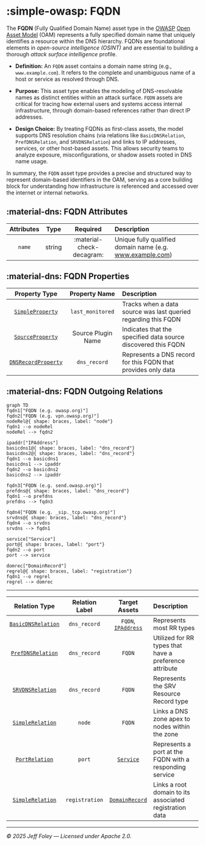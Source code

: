 # :simple-owasp: FQDN

The **FQDN** (Fully Qualified Domain Name) asset type in the [OWASP](https://owasp.org) [Open Asset Model](https://github.com/owasp-amass/open-asset-model) (OAM) represents a fully specified domain name that uniquely identifies a resource within the DNS hierarchy. FQDNs are foundational elements in *open-source intelligence (OSINT)* and are essential to building a thorough *attack surface intelligence* profile.

- **Definition:** An `FQDN` asset contains a domain name string (e.g., `www.example.com`). It refers to the complete and unambiguous name of a host or service as resolved through DNS.

- **Purpose:** This asset type enables the modeling of DNS-resolvable names as distinct entities within an attack surface. `FQDN` assets are critical for tracing how external users and systems access internal infrastructure, through domain-based references rather than direct IP addresses.

- **Design Choice:** By treating FQDNs as first-class assets, the model supports DNS resolution chains (via relations like `BasicDNSRelation`, `PrefDNSRelation`, and `SRVDNSRelation`) and links to IP addresses, services, or other host-based assets. This allows security teams to analyze exposure, misconfigurations, or shadow assets rooted in DNS name usage.

In summary, the `FQDN` asset type provides a precise and structured way to represent domain-based identifiers in the OAM, serving as a core building block for understanding how infrastructure is referenced and accessed over the internet or internal networks.

## :material-dns: FQDN Attributes

| Attributes       | Type      | Required   | Description  |
| :--------------: | :-------: | :--------: | :----------- |
| `name` | string | :material-check-decagram: | Unique fully qualified domain name (e.g. www.example.com) |

## :material-dns: FQDN Properties

| Property Type       | Property Name       | Description   |
| :-----------------: | :-----------------: | :------------ |
| [`SimpleProperty`](../properties/simple_property.md) | `last_monitored` | Tracks when a data source was last queried regarding this FQDN |
| [`SourceProperty`](../properties/source_property.md) | Source Plugin Name | Indicates that the specified data source discovered this FQDN |
| [`DNSRecordProperty`](../properties/dns_property.md) | `dns_record` | Represents a DNS record for this FQDN that provides only data |

## :material-dns: FQDN Outgoing Relations

```mermaid
graph TD
fqdn1["FQDN (e.g. owasp.org)"]
fqdn2["FQDN (e.g. vpn.owasp.org)"]
nodeRel@{ shape: braces, label: "node"}
fqdn1 --o nodeRel
nodeRel --> fqdn2

ipaddr["IPAddress"]
basicdns1@{ shape: braces, label: "dns_record"}
basicdns2@{ shape: braces, label: "dns_record"}
fqdn1 --o basicdns1
basicdns1 --> ipaddr
fqdn2 --o basicdns2
basicdns2 --> ipaddr

fqdn3["FQDN (e.g. send.owasp.org)"]
prefdns@{ shape: braces, label: "dns_record"}
fqdn1 --o prefdns
prefdns --> fqdn3

fqdn4["FQDN (e.g. _sip._tcp.owasp.org)"]
srvdns@{ shape: braces, label: "dns_record"}
fqdn4 --o srvdns
srvdns --> fqdn1

service["Service"]
port@{ shape: braces, label: "port"}
fqdn2 --o port
port --> service

domrec["DomainRecord"]
regrel@{ shape: braces, label: "registration"}
fqdn1 --o regrel
regrel --> domrec
```

---

| Relation Type       | Relation Label     | Target Assets    | Description   |
| :-----------------: | :----------------: | :--------------: | :------------ |
| [`BasicDNSRelation`](../relations/basic_dns_relation.md) | `dns_record` | `FQDN`, [`IPAddress`](./ip_address.md) | Represents most RR types |
| [`PrefDNSRelation`](../relations/pref_dns_relation.md) | `dns_record` | `FQDN` | Utilized for RR types that have a preference attribute |
| [`SRVDNSRelation`](../relations/srv_dns_relation.md) | `dns_record` | `FQDN` | Represents the SRV Resource Record type |
| [`SimpleRelation`](../relations/simple_relation.md) | `node` | `FQDN` | Links a DNS zone apex to nodes within the zone |
| [`PortRelation`](../relations/port_relation.md) | `port` | [`Service`](./service.md) | Represents a port at the FQDN with a responding service |
| [`SimpleRelation`](../relations/simple_relation.md) | `registration` | [`DomainRecord`](./domain_record.md) | Links a root domain to its associated registration data |

---

*© 2025 Jeff Foley — Licensed under Apache 2.0.*
